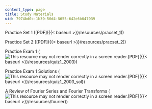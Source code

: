```yaml
---
content_type: page
title: Study Materials
uid: 7974bd0c-1b39-50d4-8655-642e6b647939
---
```


Practice Set 1 ([PDF]({{< baseurl >}}/resources/pracset_1))

Practice Set 2 ([PDF]({{< baseurl >}}/resources/pracset_2))

Practice Exam 1 (![This resource may not render correctly in a screen reader.](/images/inacessible.gif)[PDF]({{< baseurl >}}/resources/quiz1_2003))

Practice Exam 1 Solutions (![This resource may not render correctly in a screen reader.](/images/inacessible.gif)[PDF]({{< baseurl >}}/resources/quiz1_2003_sol))

A Review of Fourier Series and Fourier Transforms (![This resource may not render correctly in a screen reader.](/images/inacessible.gif)[PDF]({{< baseurl >}}/resources/fourier))